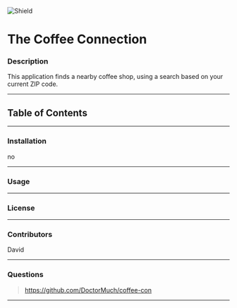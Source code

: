 
  ![Shield](https://img.shields.io/license/MIT/green)
  # The Coffee Connection

  
  ### Description
  This application finds a nearby coffee shop, using a search based on your current ZIP code.

  ---
  ## Table of Contents
  ---
  ### Installation
  no

  ---
  ### Usage

  ---
  ### License

  ---
  ### Contributors
  David

  ---
  ### Questions
  > https://github.com/DoctorMuch/coffee-con

  ---
  

  
  